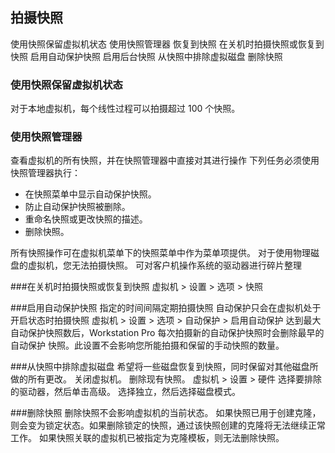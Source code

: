 ## 拍摄快照
 使用快照保留虚拟机状态
 使用快照管理器
 恢复到快照
 在关机时拍摄快照或恢复到快照
 启用自动保护快照
 启用后台快照
 从快照中排除虚拟磁盘
 删除快照


### 使用快照保留虚拟机状态
对于本地虚拟机，每个线性过程可以拍摄超过 100 个快照。

### 使用快照管理器
查看虚拟机的所有快照，并在快照管理器中直接对其进行操作
下列任务必须使用快照管理器执行：
- 在快照菜单中显示自动保护快照。
- 防止自动保护快照被删除。
- 重命名快照或更改快照的描述。
- 删除快照。

所有快照操作可在虚拟机菜单下的快照菜单中作为菜单项提供。
对于使用物理磁盘的虚拟机，您无法拍摄快照。
可对客户机操作系统的驱动器进行碎片整理

###在关机时拍摄快照或恢复到快照
虚拟机 > 设置 > 选项 > 快照

###启用自动保护快照
指定的时间间隔定期拍摄快照
自动保护只会在虚拟机处于开启状态时拍摄快照
虚拟机 > 设置 > 选项 > 自动保护 > 启用自动保护
达到最大自动保护快照数后，Workstation Pro 每次拍摄新的自动保护快照时会删除最早的自动保护
快照。此设置不会影响您所能拍摄和保留的手动快照的数量。

###从快照中排除虚拟磁盘
希望将一些磁盘恢复到快照，同时保留对其他磁盘所做的所有更改。
关闭虚拟机。
删除现有快照。
虚拟机 > 设置 > 硬件
选择要排除的驱动器，然后单击高级。
选择独立，然后选择磁盘模式。

###删除快照
删除快照不会影响虚拟机的当前状态。
如果快照已用于创建克隆，则会变为锁定状态。如果删除锁定的快照，通过该快照创建的克隆将无法继续正常工作。
如果快照关联的虚拟机已被指定为克隆模板，则无法删除快照。